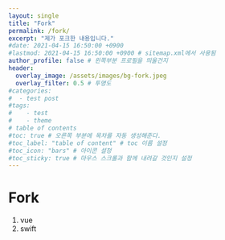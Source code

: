 ```yaml
---
layout: single
title: "Fork"
permalink: /fork/
excerpt: "제가 포크한 내용입니다."
#date: 2021-04-15 16:50:00 +0900
#lastmod: 2021-04-15 16:50:00 +0900 # sitemap.xml에서 사용됨
author_profile: false # 왼쪽부분 프로필을 띄울건지
header:
  overlay_image: /assets/images/bg-fork.jpeg
  overlay_filter: 0.5 # 투명도
#categories: 
#  - test post
#tags: 
#    - test
#    - theme
# table of contents
#toc: true # 오른쪽 부분에 목차를 자동 생성해준다.
#toc_label: "table of content" # toc 이름 설정
#toc_icon: "bars" # 아이콘 설정
#toc_sticky: true # 마우스 스크롤과 함께 내려갈 것인지 설정
---
```


# Fork
1. vue
2. swift
